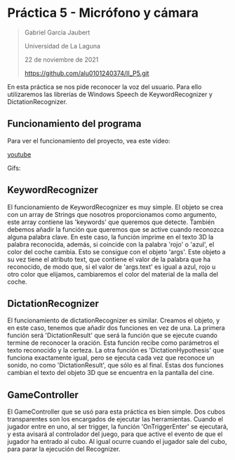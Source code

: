 # Práctica 5 - Micrófono y cámara

> Gabriel García Jaubert
>
> Universidad de La Laguna
>
> 22 de noviembre de 2021
>
> https://github.com/alu0101240374/II_P5.git

En esta práctica se nos pide reconocer la voz del usuario. Para ello utilizaremos las librerías de Windows Speech de KeywordRecognizer y DictationRecognizer.

## Funcionamiento del programa

Para ver el funcionamiento del proyecto, vea este vídeo:  

[youtube]()

Gifs:  



## KeywordRecognizer

El funcionamiento de KeywordRecognizer es muy simple. El objeto se crea con un array de Strings que nosotros proporcionamos como argumento, este array contiene las 'keywords' que queremos que detecte. También debemos añadir la función que queremos que se active cuando reconozca alguna palabra clave. En este caso, la función imprime en el texto 3D la palabra reconocida, además, si coincide con la palabra 'rojo' o 'azul', el color del coche cambia. Esto se consigue con el objeto 'args'. Este objeto a su vez tiene el atributo text, que contiene el valor de la palabra que ha reconocido, de modo que, si el valor de 'args.text' es igual a azul, rojo u otro color que elijamos, cambiaremos el color del material de la malla del coche.

## DictationRecognizer

El funcionamiento de dictationRecognizer es similar. Creamos el objeto, y en este caso, tenemos que añadir dos funciones en vez de una. La primera función será 'DictationResult' que será la función que se ejecute cuando termine de reconocer la oración. Esta función recibe como parámetros el texto reconocido y la certeza. La otra función  es 'DictationHypothesis' que funciona exactamente igual, pero se ejecuta cada vez que reconoce un sonido, no como 'DictationResult', que sólo es al final. Estas dos funciones cambian el texto del objeto 3D que se encuentra en la pantalla del cine.

## GameController

El GameController que se usó para esta práctica es bien simple. Dos cubos transparentes son los encargados de ejecutar las herramientas. Cuando el jugador entre en uno, al ser trigger, la función 'OnTriggerEnter' se ejecutará, y esta avisará al controlador del juego, para que active el evento de que el jugador ha entrado al cubo. Al igual ocurre cuando el jugador sale del cubo, para parar la ejecución del Recognizer. 
